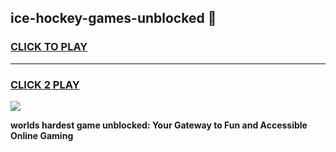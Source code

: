 
## ice-hockey-games-unblocked 👋
<h3>
<a href="https://premium.freeplayer.one?title=ice-hockey-games-unblocked&ref=14F">CLICK TO PLAY</a></h3>
<hr>

<h3>
<a href="https://premium.freeplayer.one?title=ice-hockey-games-unblocked&ref=14F">CLICK 2 PLAY</a>
  
</h3>

<a href="https://premium.freeplayer.one?title=ice-hockey-games-unblocked&ref=12F/"><img src="https://clearcache.store/games.png"></a>


**worlds hardest game unblocked: Your Gateway to Fun and Accessible Online Gaming**

